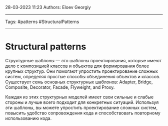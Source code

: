 28-03-2023
11:23
Authors: Eloev Georgiy 
***
Tags: #patterns #StructuralPatterns
***
# Structural patterns
Структурные шаблоны — это шаблоны проектирования, которые имеют дело с композицией классов и объектов для формирования более крупных структур. Они помогают упростить проектирование сложных систем, определяя простые способы объединения объектов и классов. Существует семь основных структурных шаблонов: Adapter, Bridge, Composite, Decorator, Facade, Flyweight, and Proxy.

Каждая из этих структурных моделей имеет свои сильные и слабые стороны и лучше всего подходит для конкретных ситуаций. Используя эти шаблоны, вы можете упростить проектирование сложных систем, повысить удобство сопровождения кода и способствовать повторному использованию кода.


